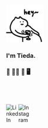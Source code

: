 <!-- <img align="right" src="https://github-readme-stats.vercel.app/api?username=weitieda&show_icons=true&icon_color=4f95f0&text_color=718096&bg_color=ffffff&hide_title=true&count_private=true&include_all_commits=true" /> -->

### <img src="asset/hey.gif" width="100px"/> 
<!-- hey.gif 由 张duangduang 设计（https://sticker.weixin.qq.com/cgi-bin/mmemoticon-bin/emoticonview?oper=single&t=shop/detail&productid=aL2PCfwK/89qO7sF6/+I+UDhfwEjhec2ZNvdnLLJRd/PqU/Qxu91jFOUFT/ZD2cpB8S/eYVbIPuSYEyHQk3II4ZhaG2QoXHrGk4v5H7PymnM=）若有侵权，请通过邮件 hi[at]tiedawei.com 联系我删除 -->
### I'm Tieda. 

### 🎯 👨‍💻 📱 🖥 

<!-- ### ♥️ 🎹 🎸🥁 📷 🏓 🏀 🏂 -->

<br />

#

[<img align="left" alt="LinkedIn" width="33px" src="https://img.icons8.com/fluent/96/000000/linkedin.png" />][linkedin] 
[<img align="left" alt="Instagram" width="33px" src="https://img.icons8.com/fluent/96/000000/instagram-new.png" />][instagram]

[instagram]: https://instagram.com/twei3
[linkedin]: https://linkedin.com/in/tieda
